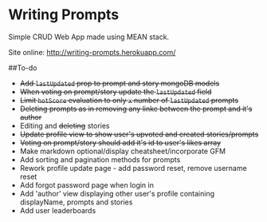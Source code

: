 # Writing Prompts

Simple CRUD Web App made using MEAN stack.

Site online: http://writing-prompts.herokuapp.com/

##To-do

* ~~Add ```lastUpdated``` prop to prompt and story mongoDB models~~
* ~~When voting on prompt/story update the ```lastUpdated``` field~~
* ~~Limit ```hotScore``` evaluation to only ```x``` number of ```lastUpdated``` prompts~~
* ~~Deleting prompts as in removing any linke between the prompt and it's author~~
* Editing and ~~deleting~~ stories
* ~~Update profile view to show user's upvoted and created stories/prompts~~
* ~~Voting on prompt/story should add it's id to user's likes array~~
* Make markdown optional/display cheatsheet/incorporate GFM
* Add sorting and pagination methods for prompts
* Rework profile update page - add password reset, remove username reset
* Add forgot password page when login in
* Add 'author' view displaying other user's profile containing displayName, prompts and stories
* Add user leaderboards
